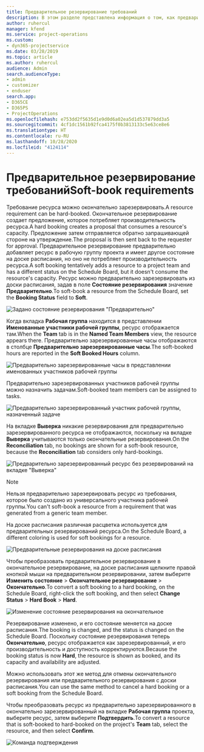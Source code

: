 ```yaml
---
title: Предварительное резервирование требований
description: В этом разделе представлена информация о том, как предварительно резервировать требования.
author: ruhercul
manager: kfend
ms.service: project-operations
ms.custom:
- dyn365-projectservice
ms.date: 03/28/2019
ms.topic: article
ms.author: ruhercul
audience: Admin
search.audienceType:
- admin
- customizer
- enduser
search.app:
- D365CE
- D365PS
- ProjectOperations
ms.openlocfilehash: e753dd2f5635d1e9d0d6a02ea5d1d537879dd3a5
ms.sourcegitcommit: 4cf1dc1561b92fca4175f0b3813133c5e63ce8e6
ms.translationtype: HT
ms.contentlocale: ru-RU
ms.lasthandoff: 10/28/2020
ms.locfileid: "4124114"
---
```

# <a name="soft-book-requirements"></a><span data-ttu-id="abfbd-103">Предварительное резервирование требований</span><span class="sxs-lookup"><span data-stu-id="abfbd-103">Soft-book requirements</span></span>

<span data-ttu-id="abfbd-104">Требование ресурса можно окончательно зарезервировать.</span><span class="sxs-lookup"><span data-stu-id="abfbd-104">A resource requirement can be hard-booked.</span></span> <span data-ttu-id="abfbd-105">Окончательное резервирование создает предложение, которое потребляет производительность ресурса.</span><span class="sxs-lookup"><span data-stu-id="abfbd-105">A hard booking creates a proposal that consumes a resource's capacity.</span></span> <span data-ttu-id="abfbd-106">Предложение затем отправляется обратно запрашивающей стороне на утверждение.</span><span class="sxs-lookup"><span data-stu-id="abfbd-106">The proposal is then sent back to the requester for approval.</span></span> <span data-ttu-id="abfbd-107">Предварительное резервирование предварительно добавляет ресурс в рабочую группу проекта и имеет другое состояние на доске расписания, но оно не потребляет производительность ресурса.</span><span class="sxs-lookup"><span data-stu-id="abfbd-107">A soft booking tentatively adds a resource to a project team and has a different status on the Schedule Board, but it doesn't consume the resource's capacity.</span></span> <span data-ttu-id="abfbd-108">Ресурс можно предварительно зарезервировать из доски расписания, задав в поле **Состояние резервирования** значение **Предварительно**.</span><span class="sxs-lookup"><span data-stu-id="abfbd-108">To soft-book a resource from the Schedule Board, set the **Booking Status** field to **Soft**.</span></span>

![Задано состояние резервирования "Предварительно"](media/Resource-Management-image77.png)

<span data-ttu-id="abfbd-110">Когда вкладка **Рабочая группа** находится в представлении **Именованные участники рабочей группы**, ресурс отображается там.</span><span class="sxs-lookup"><span data-stu-id="abfbd-110">When the **Team** tab is in the **Named Team Members** view, the resource appears there.</span></span> <span data-ttu-id="abfbd-111">Предварительно зарезервированные часы отображаются в столбце **Предварительно зарезервированные часы**.</span><span class="sxs-lookup"><span data-stu-id="abfbd-111">The soft-booked hours are reported in the **Soft Booked Hours** column.</span></span>

![Предварительно зарезервированные часы в представлении именованных участников рабочей группы](media/Resource-Management-image78.png)

<span data-ttu-id="abfbd-113">Предварительно зарезервированных участников рабочей группы можно назначить задачам.</span><span class="sxs-lookup"><span data-stu-id="abfbd-113">Soft-booked team members can be assigned to tasks.</span></span>

![Предварительно зарезервированный участник рабочей группы, назначенный задаче](media/Resource-Management-image79.png)

<span data-ttu-id="abfbd-115">На вкладке **Выверка** никакие резервирования для предварительно зарезервированного ресурса не отображаются, поскольку на вкладке **Выверка** учитываются только окончательные резервирования.</span><span class="sxs-lookup"><span data-stu-id="abfbd-115">On the **Reconciliation** tab, no bookings are shown for a soft-book resource, because the **Reconciliation** tab considers only hard-bookings.</span></span>

![Предварительно зарезервированный ресурс без резервирований на вкладке "Выверка"](media/Resource-Management-image80.png)

> [!NOTE]
> <span data-ttu-id="abfbd-117">Нельзя предварительно зарезервировать ресурс из требования, которое было создано из универсального участника рабочей группы.</span><span class="sxs-lookup"><span data-stu-id="abfbd-117">You can't soft-book a resource from a requirement that was generated from a generic team member.</span></span>

<span data-ttu-id="abfbd-118">На доске расписания различная расцветка используется для предварительных резервирований ресурса.</span><span class="sxs-lookup"><span data-stu-id="abfbd-118">On the Schedule Board, a different coloring is used for soft bookings for a resource.</span></span>

![Предварительные резервирования на доске расписания](media/Resource-Management-image81.png)

<span data-ttu-id="abfbd-120">Чтобы преобразовать предварительное резервирование в окончательное резервирование, на доске расписания щелкните правой кнопкой мыши на предварительном резервировании, затем выберите **Изменить состояние** \> **Окончательное резервирование** \> **Окончательно**.</span><span class="sxs-lookup"><span data-stu-id="abfbd-120">To convert a soft booking to a hard booking, on the Schedule Board, right-click the soft booking, and then select **Change Status** \> **Hard Book** \> **Hard**.</span></span>

![Изменение состояние резервирования на окончательное](media/Resource-Management-image82.png)

<span data-ttu-id="abfbd-122">Резервирование изменено, и его состояние меняется на доске расписания.</span><span class="sxs-lookup"><span data-stu-id="abfbd-122">The booking is changed, and the status is changed on the Schedule Board.</span></span> <span data-ttu-id="abfbd-123">Поскольку состояние резервирования теперь **Окончательно**, ресурс отображается как зарезервированный, и его производительность и доступность корректируются.</span><span class="sxs-lookup"><span data-stu-id="abfbd-123">Because the booking status is now **Hard**, the resource is shown as booked, and its capacity and availability are adjusted.</span></span>

<span data-ttu-id="abfbd-124">Можно использовать этот же метод для отмены окончательного резервирования или предварительного резервирования с доски расписания.</span><span class="sxs-lookup"><span data-stu-id="abfbd-124">You can use the same method to cancel a hard booking or a soft booking from the Schedule Board.</span></span>

<span data-ttu-id="abfbd-125">Чтобы преобразовать ресурс из предварительно зарезервированного в окончательно зарезервированный на вкладке **Рабочая группа** проекта, выберите ресурс, затем выберите **Подтвердить**.</span><span class="sxs-lookup"><span data-stu-id="abfbd-125">To convert a resource that is soft-booked to hard-booked on the project's **Team** tab, select the resource, and then select **Confirm**.</span></span>

![Команда подтверждения](media/Resource-Management-image83.png)
